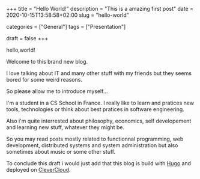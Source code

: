+++
title = "Hello World!"
description = "This is a amazing first post"
date = 2020-10-15T13:58:58+02:00
slug = "hello-world"

categories = ["General"]
tags = ["Presentation"]


draft = false
+++

hello,world!

Welcome to this brand new blog.

I love talking about IT and many other stuff with my friends but they seems bored for some weird reasons.

So please allow me to introduce myself...

I'm a student in a CS School in France. I really like to learn and pratices new tools, technologies or think about best pratices in software engineering.

Also i'm quite interrested about philosophy, economics, self developement and learning new stuff, whatever they might be.

So you may read posts mostly related to functionnal programming, web development, distributed systems and system administration but also sometimes about music or some other stuff.

To conclude this draft i would just add that this blog is build with [Hugo](https://gohugo.io/) and deployed on [CleverCloud](https://www.clever-cloud.com).

